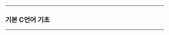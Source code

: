 
-------------------------------------------------------------------------------------------





## 기본 C언어 기초





-------------------------------------------------------------------------------------------


